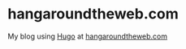 # hangaroundtheweb.com
My blog using [Hugo](gohugo.io) at [hangaroundtheweb.com](https://hangaroundtheweb.com)
